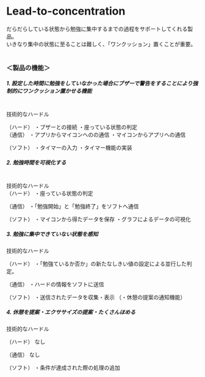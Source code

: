 # Lead-to-concentration

だらだらしている状態から勉強に集中するまでの過程をサポートしてくれる製品。  
いきなり集中の状態に至ることは難しく、「ワンクッション」置くことが重要。<br><br>

### ＜製品の機能＞
##### 1. 設定した時間に勉強をしていなかった場合にブザーで警告をすることにより強制的にワンクッション置かせる機能
<br>
技術的なハードル

（ハード）
・ブザーとの接続
・座っている状態の判定
<br>
（通信）
・アプリからマイコンへのの通信
・マイコンからアプリへの通信

（ソフト）
・タイマーの入力
・タイマー機能の実装

##### 2. 勉強時間を可視化する
<br>
技術的なハードル
<br>  
（ハード）
・座っている状態の判定

（通信）
・「勉強開始」と「勉強終了」をソフトへ通信

（ソフト）
・マイコンから得たデータを保存
・グラフによるデータの可視化

##### 3. 勉強に集中できていない状態を感知

技術的なハードル

（ハード）
・「勉強ているか否か」の新たなしきい値の設定による並行した判定。

（通信）
・ハードの情報をソフトに送信

（ソフト）
・送信されたデータを収集・表示
（・休憩の提案の通知機能）

##### 4. 休憩を提案・エクササイズの提案・たくさんほめる

技術的なハードル

（ハード）
なし

（通信）
なし

（ソフト）
・条件が達成された際の処理の追加
